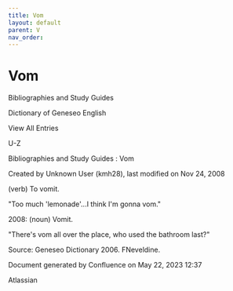 ```yaml
---
title: Vom
layout: default
parent: V
nav_order:
---
```


# Vom

Bibliographies and Study Guides

Dictionary of Geneseo English

View All Entries

U-Z

Bibliographies and Study Guides : Vom

Created by  Unknown User (kmh28), last modified on Nov 24, 2008

(verb) To vomit.

&quot;Too much 'lemonade'...I think I'm gonna vom.&quot;

2008: (noun) Vomit.

&quot;There's vom all over the place, who used the bathroom last?&quot;

Source: Geneseo Dictionary 2006. FNeveldine.

Document generated by Confluence on May 22, 2023 12:37

Atlassian
